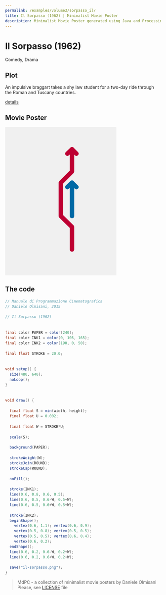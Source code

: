 ```yaml
---
permalink: /examples/volume3/sorpasso_il/
title: Il Sorpasso (1962) | Minimalist Movie Poster
description: Minimalist Movie Poster generated using Java and Processing.
---
```


# Il Sorpasso (1962)

Comedy, Drama

## Plot
An impulsive braggart takes a shy law student for a two-day ride through the Roman and Tuscany countries.

[details](https://www.imdb.com/title/tt0056512/)

## Movie Poster
<img src="il-sorpasso.png"  width="360px" title="Il Sorpasso">


## The code
```java
// Manuale di Programmazione Cinematografica
// Daniele Olmisani, 2015

// Il Sorpasso (1962)


final color PAPER = color(240);
final color INK1 = color(0, 105, 165);
final color INK2 = color(190, 0, 50);

final float STROKE = 20.0;


void setup() {
  size(480, 640);
  noLoop();
}


void draw() {

  final float S = min(width, height);
  final float U = 0.002;
  
  final float W = STROKE*U;
  
  scale(S);
  
  background(PAPER);
  
  strokeWeight(W);
  strokeJoin(ROUND);
  strokeCap(ROUND);
  
  noFill();
  
  stroke(INK1);
  line(0.6, 0.8, 0.6, 0.5);
  line(0.6, 0.5, 0.6-W, 0.5+W);
  line(0.6, 0.5, 0.6+W, 0.5+W);
  
  stroke(INK2);
  beginShape();
    vertex(0.6, 1.1); vertex(0.6, 0.9);
    vertex(0.5, 0.8); vertex(0.5, 0.5);
    vertex(0.5, 0.5); vertex(0.6, 0.4);
    vertex(0.6, 0.2);
  endShape();
  line(0.6, 0.2, 0.6-W, 0.2+W);
  line(0.6, 0.2, 0.6+W, 0.2+W);
  
  save("il-sorpasso.png");
}

```

> MdPC - a collection of minimalist movie posters
> by Daniele Olmisani
> Please, see [LICENSE](../../../LICENSE) file
